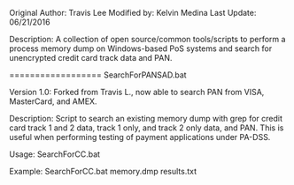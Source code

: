 Original Author: Travis Lee
Modified by: Kelvin Medina 
Last Update: 06/21/2016

Description:
A collection of open source/common tools/scripts to perform a process memory dump on Windows-based PoS systems and search for unencrypted
credit card track data and PAN.

==================
SearchForPANSAD.bat

Version 1.0: Forked from Travis L., now able to search PAN from VISA, MasterCard, and AMEX.

Description: Script to search an existing memory dump with grep for 
credit card track 1 and 2 data, track 1 only, and track 2 only data, and PAN. This is useful when performing testing of payment applications under PA-DSS.

Usage:
SearchForCC.bat <memory dump file> <output file>

Example:
SearchForCC.bat memory.dmp results.txt


